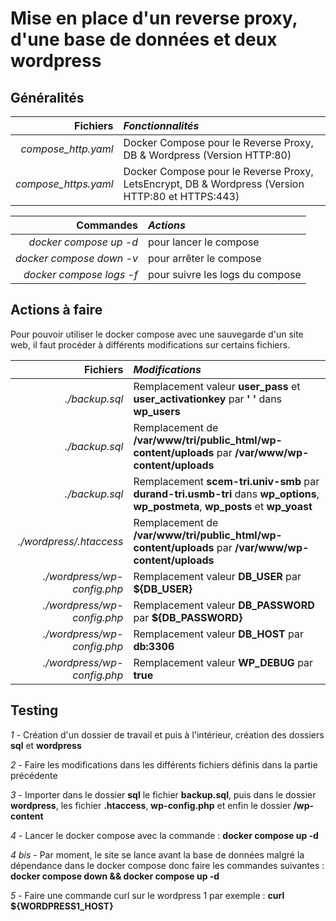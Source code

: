 # Mise en place d'un reverse proxy, d'une base de données et deux wordpress

## Généralités

|**Fichiers**|*Fonctionnalités*|
|-----:|:-----|
|*compose_http.yaml*|Docker Compose pour le Reverse Proxy, DB & Wordpress (Version HTTP:80)|
|*compose_https.yaml*|Docker Compose pour le Reverse Proxy, LetsEncrypt, DB & Wordpress (Version HTTP:80 et HTTPS:443)|

|**Commandes**|*Actions*|
|-----:|:-----|
|*docker compose up -d*|pour lancer le compose|
|*docker compose down -v*|pour arrêter le compose|
|*docker compose logs -f*|pour suivre les logs du compose|

## Actions à faire

Pour pouvoir utiliser le docker compose avec une sauvegarde d'un site web, il faut procéder à différents modifications sur certains fichiers.

|**Fichiers**|*Modifications*|
|-----:|:-----|
|*./backup.sql*|Remplacement valeur **user_pass** et **user_activationkey** par **' '** dans **wp_users**|
|*./backup.sql*|Remplacement de **/var/www/tri/public_html/wp-content/uploads** par **/var/www/wp-content/uploads**|
|*./backup.sql*|Remplacement **scem-tri.univ-smb** par **durand-tri.usmb-tri** dans **wp_options**, **wp_postmeta**, **wp_posts** et **wp_yoast**|
|*./wordpress/.htaccess*|Remplacement de **/var/www/tri/public_html/wp-content/uploads** par **/var/www/wp-content/uploads**|
|*./wordpress/wp-config.php*|Remplacement valeur **DB_USER** par **${DB_USER}**|
|*./wordpress/wp-config.php*|Remplacement valeur **DB_PASSWORD** par **${DB_PASSWORD}**|
|*./wordpress/wp-config.php*|Remplacement valeur **DB_HOST** par **db:3306**|
|*./wordpress/wp-config.php*|Remplacement valeur **WP_DEBUG** par **true**|

## Testing

*1* - Création d'un dossier de travail et puis à l'intérieur, création des dossiers **sql** et **wordpress**

*2* - Faire les modifications dans les différents fichiers définis dans la partie précédente

*3* - Importer dans le dossier **sql** le fichier **backup.sql**, puis dans le dossier **wordpress**, les fichier **.htaccess**, **wp-config.php** et enfin le dossier **/wp-content** 

*4* - Lancer le docker compose avec la commande : **docker compose up -d**

*4 bis* - Par moment, le site se lance avant la base de données malgré la dépendance dans le docker compose donc faire les commandes suivantes : **docker compose down && docker compose up -d**

*5* - Faire une commande curl sur le wordpress 1 par exemple : **curl ${WORDPRESS1_HOST}**
